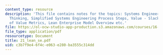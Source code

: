 ```yaml
---
content_type: resource
description: 'This file contains notes for the topics: Systems Engineering and Lean
  Thinking, Simplified Systems Engineering Process Steps, Value - Slack?s definition,  Examples
  of Value Metrics, Lean Enterprise Model Overview etc.'
file: https://ol-ocw-studio-app-production.s3.amazonaws.com/courses/16-885j-aircraft-systems-engineering-fall-2004/c3b7f9e46f4ce063e280ba3555c314dd_21_lean_se.pdf
file_type: application/pdf
resourcetype: Document
title: 21_lean_se.pdf
uid: c3b7f9e4-6f4c-e063-e280-ba3555c314dd
---
```

